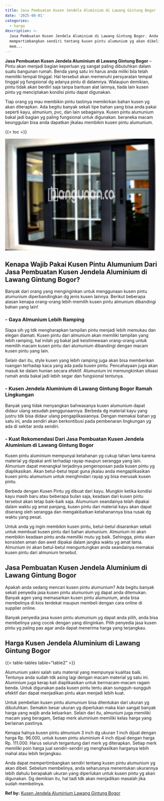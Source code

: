 ```yaml
---
title: Jasa Pembuatan Kusen Jendela Aluminium di Lawang Gintung Bogor
date: '2025-08-01'
categories:
  - harga
description: >-
  Jasa Pembuatan Kusen Jendela Aluminium di Lawang Gintung Bogor. Anda dapat
  mempertimbangkan sendiri tentang kusen pintu alumunium yg akan dibeli. Sebelum
  mem...
---
```


**Jasa Pembuatan Kusen Jendela Aluminium di Lawang Gintung Bogor** – Pintu akan menjadi bagian keperluan yg sangat paling dibutuhkan dalam suatu bangunan rumah. Benda yang satu ini harus anda miliki bila telah memiliki tempat tinggal. Hal tersebut akan memenuhi persyaratan tempat tinggal yg fungsional dg adanya pintu di dalamnya. Walaupun demikian, pintu tidak akan berdiri saja tanpa bantuan alat lainnya, tiada lain kusen pintu yg menciptakan kondisi pintu dapat digunakan.

Tiap orang yg mau membikin pintu tastinya memikirkan bahan kusen yg akan diterapkan. Ada begitu banyak sekali tipe bahan yang bisa anda pakai seperti kayu, almunium, pvc, dan lain sebagainya. Kusen pintu alumunium bakal jadi bagian yg paling fungsional untuk digunakan. beraneka macam keunggulan bisa anda dapatkan jikalau membikin kusen pintu alumunium.

{{< toc >}}

![Jasa Pembuatan Kusen Jendela Aluminium di Lawang Gintung Bogor](/images/harga-kusen-jendela-alumunium-37.png)

## Kenapa Wajib Pakai Kusen Pintu Alumunium Dari Jasa Pembuatan Kusen Jendela Aluminium di Lawang Gintung Bogor?

Banyak dari orang yang menginginkan untuk menggunaan kusen pintu alumunium diperbandingkan dg jenis kusen lainnya. Berikut beberapa alasan kenapa orang-orang lebih memilih kusen pintu almunium dibandingi bahan yang lain!

### \- Gaya Almunium Lebih Ramping

Siapa sih yg tdk mengharapkan tampilan pintu menjadi lebih memukau dan elegan diamati. Kusen pintu dari almunium akan memiliki tampilan yang lebih ramping, hal inilah yg bakal jadi keistimewaan orang-orang untuk memilih macam kusen pintu dari alumunium dibandingi dengan macam kusen pintu yang lain.

Selain dari itu, style kusen yang lebih ramping juga akan bisa memberikan ruangan terhadap kaca yang ada pada kusen pintu. Pencahayaan juga akan masuk ke dalam hunian secara efektif. Alumunium ini memungkinkan situasi rumah anda bakal jadi lebih segar dan fungsional tentunya.

### \- Kusen Jendela Aluminium di Lawang Gintung Bogor Ramah Lingkungan

Banyak yang tidak menyangkan bahwasanya kusen alumunium dapat didaur ulang sesudah penggunaannya. Berbeda dg material kayu yang justru tdk bisa didaur ulang pengaplikasiannya. Dengan memakai bahan yg satu ini, anda sendiri akan berkontibusi pada pembenaran lingkungan yg ada di sekitar anda sendiri.

### \- Kuat Rekomendasi Dari Jasa Pembuatan Kusen Jendela Aluminium di Lawang Gintung Bogor

Kusen pintu aluminium mempunyai ketahanan yg cukup tahan lama karena material yg dipakai anti terhadap rayap maupun serangga yang lain. Almunium dapat menangkal terjadinya pengeroposan pada kusen pintu yg diaplikasikan. Akan betul-betul tepat guna jikalau anda mengaplikasikan kusen pintu alumunium untuk menghindari rayap yg bisa merusak kusen pintu.

Berbeda dengan Kusen Pintu yg dibuat dari kayu. Mungkin ketika kondisi kayu masih baru atau beberapa bulan saja, keadaan dari kusen pintu tersebut akan tetap baik-baik saja. Alumunium seandainya telah dipakai dalam waktu yg amat panjang, kusen pintu dari material kayu akan dapat diserang oleh serangga dan mengakibatkan ketahanannya bisa rusak dg waktu yang pesat.

Untuk anda yg ingin membikin kusen pintu, betul-betul disarankan sekali untuk membuat kusen pintu dari bahan alumunium. Almunium ini akan membikin keadaan pintu anda memiliki mutu yg baik. Sehingga, pintu akan konsisten aman dan awet dipakai dalam jangka waktu yg amat lama. Almunium ini akan betul-betul menguntungkan anda seandainya memakai kusen pintu dari almunium tersebut.

## Jasa Pembuatan Kusen Jendela Aluminium di Lawang Gintung Bogor

Apakah anda sedang mencari kusen pintu alumunium? Ada begitu banyak sekali penyedia jasa kusen pintu alumunium yg dapat anda ditemukan. Banyak agen yang memasarkan kusen pintu alumunium, anda bisa membelinya di kios terdekat maupun membeli dengan cara online di supplier online.

Banyak penyedia jasa kusen pintu alumunium yg dapat anda pilih, anda bisa membelinya yang cocok dengan yang diinginkan. Pilih penyedia jasa kusen pintu yg paling pas agar anda dapat menerima harga yang terjangkau.

## Harga Kusen Jendela Aluminium di Lawang Gintung Bogor

{{< table-tables table="table2" >}}

Alumunium yakni salah satu material yang mempunyai kualitas baik. Tentunya anda sudah tdk asing lagi dengan macam material yg satu ini. Aluminium juga kerap kali diaplikasikan untuk bermacam-macam ragam benda. Untuk digunakan pada kusen pintu tentu akan sungguh-sungguh efektif dan dapat menjadikan pintu akan menjadi lebih kuat.

Untuk pembelian kusen pintu alumunium bisa ditentukan dari ukuran yg dibutuhkan. Semakin besar ukuran yg diperlukan maka kian sangat banyak harga yang wajib anda keluarkan. Selain dari itu, almunium juga memiliki macam yang beragam, Setiap merk aluminium memiliki kelas harga yang berlainan pastinya.

Kenapa halnya kusen pintu almunium 3 inch dg ukuran 1 inch dijual dengan harga Rp. 96.000, untuk kusen pintu aluminium 4 inch dijual dengan harga Rp. 111.000. Harus seluruh tergantung dari merk yg diterapkan. Setiap merk memiliki poin harga jual sendiri-sendiri yg menghasilkan harganya lebih mahal atau lebih terjangkau.

Anda dapat mempertimbangkan sendiri tentang kusen pintu alumunium yg akan dibeli. Sebelum membelinya, anda seharusnya menentukan ukurannya lebih dahulu berapakah ukuran yang diperlukan untuk kusen pintu yg akan digunakan. Dg demikian itu, hal tadi tdk akan menjadikan masalah jika sudah membelinya.

**Ref by:** [Kusen Jendela Aluminium Lawang Gintung Bogor](https://id.wikipedia.org/wiki/Kusen)

